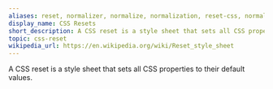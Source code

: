 ```yaml
---
aliases: reset, normalizer, normalize, normalization, reset-css, normalize-css, css-normalise
display_name: CSS Resets
short_description: A CSS reset is a style sheet that sets all CSS properties to their default values.
topic: css-reset
wikipedia_url: https://en.wikipedia.org/wiki/Reset_style_sheet
---
```

 A CSS reset is a style sheet that sets all CSS properties to their default values.
